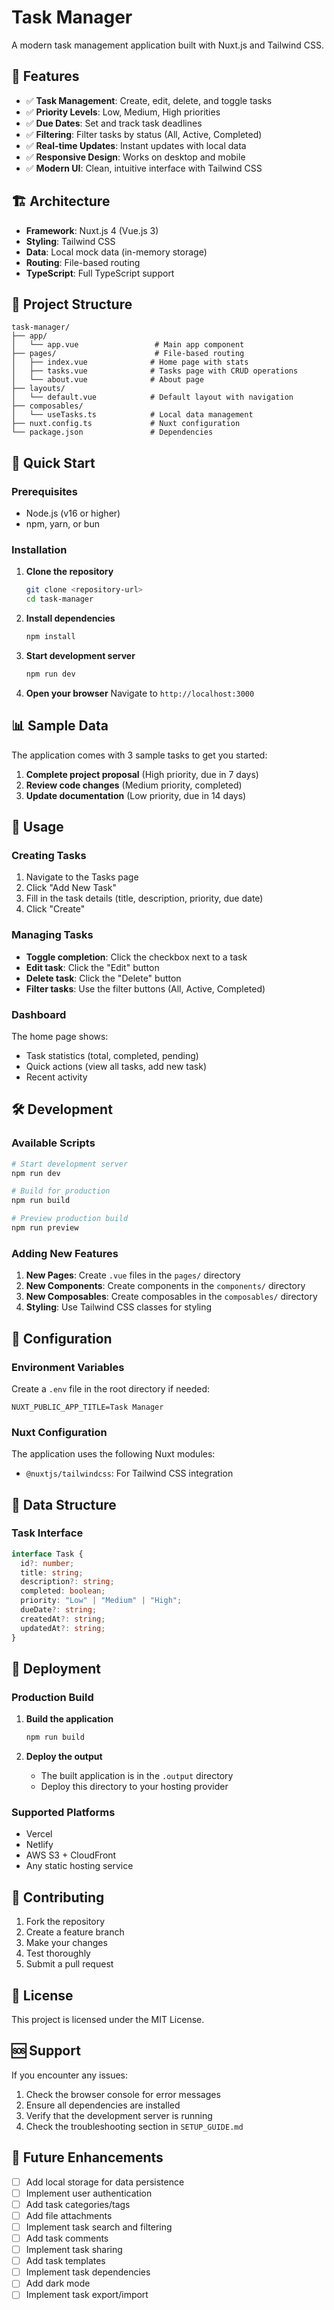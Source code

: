 # Task Manager

A modern task management application built with Nuxt.js and Tailwind CSS.

## 🚀 Features

- ✅ **Task Management**: Create, edit, delete, and toggle tasks
- ✅ **Priority Levels**: Low, Medium, High priorities
- ✅ **Due Dates**: Set and track task deadlines
- ✅ **Filtering**: Filter tasks by status (All, Active, Completed)
- ✅ **Real-time Updates**: Instant updates with local data
- ✅ **Responsive Design**: Works on desktop and mobile
- ✅ **Modern UI**: Clean, intuitive interface with Tailwind CSS

## 🏗️ Architecture

- **Framework**: Nuxt.js 4 (Vue.js 3)
- **Styling**: Tailwind CSS
- **Data**: Local mock data (in-memory storage)
- **Routing**: File-based routing
- **TypeScript**: Full TypeScript support

## 📁 Project Structure

```
task-manager/
├── app/
│   └── app.vue                 # Main app component
├── pages/                      # File-based routing
│   ├── index.vue              # Home page with stats
│   ├── tasks.vue              # Tasks page with CRUD operations
│   └── about.vue              # About page
├── layouts/
│   └── default.vue            # Default layout with navigation
├── composables/
│   └── useTasks.ts            # Local data management
├── nuxt.config.ts             # Nuxt configuration
└── package.json               # Dependencies
```

## 🚀 Quick Start

### Prerequisites

- Node.js (v16 or higher)
- npm, yarn, or bun

### Installation

1. **Clone the repository**

   ```bash
   git clone <repository-url>
   cd task-manager
   ```

2. **Install dependencies**

   ```bash
   npm install
   ```

3. **Start development server**

   ```bash
   npm run dev
   ```

4. **Open your browser**
   Navigate to `http://localhost:3000`

## 📊 Sample Data

The application comes with 3 sample tasks to get you started:

1. **Complete project proposal** (High priority, due in 7 days)
2. **Review code changes** (Medium priority, completed)
3. **Update documentation** (Low priority, due in 14 days)

## 🎯 Usage

### Creating Tasks

1. Navigate to the Tasks page
2. Click "Add New Task"
3. Fill in the task details (title, description, priority, due date)
4. Click "Create"

### Managing Tasks

- **Toggle completion**: Click the checkbox next to a task
- **Edit task**: Click the "Edit" button
- **Delete task**: Click the "Delete" button
- **Filter tasks**: Use the filter buttons (All, Active, Completed)

### Dashboard

The home page shows:

- Task statistics (total, completed, pending)
- Quick actions (view all tasks, add new task)
- Recent activity

## 🛠️ Development

### Available Scripts

```bash
# Start development server
npm run dev

# Build for production
npm run build

# Preview production build
npm run preview
```

### Adding New Features

1. **New Pages**: Create `.vue` files in the `pages/` directory
2. **New Components**: Create components in the `components/` directory
3. **New Composables**: Create composables in the `composables/` directory
4. **Styling**: Use Tailwind CSS classes for styling

## 🔧 Configuration

### Environment Variables

Create a `.env` file in the root directory if needed:

```env
NUXT_PUBLIC_APP_TITLE=Task Manager
```

### Nuxt Configuration

The application uses the following Nuxt modules:

- `@nuxtjs/tailwindcss`: For Tailwind CSS integration

## 📝 Data Structure

### Task Interface

```typescript
interface Task {
  id?: number;
  title: string;
  description?: string;
  completed: boolean;
  priority: "Low" | "Medium" | "High";
  dueDate?: string;
  createdAt?: string;
  updatedAt?: string;
}
```

## 🚀 Deployment

### Production Build

1. **Build the application**

   ```bash
   npm run build
   ```

2. **Deploy the output**
   - The built application is in the `.output` directory
   - Deploy this directory to your hosting provider

### Supported Platforms

- Vercel
- Netlify
- AWS S3 + CloudFront
- Any static hosting service

## 🤝 Contributing

1. Fork the repository
2. Create a feature branch
3. Make your changes
4. Test thoroughly
5. Submit a pull request

## 📄 License

This project is licensed under the MIT License.

## 🆘 Support

If you encounter any issues:

1. Check the browser console for error messages
2. Ensure all dependencies are installed
3. Verify that the development server is running
4. Check the troubleshooting section in `SETUP_GUIDE.md`

## 🔮 Future Enhancements

- [ ] Add local storage for data persistence
- [ ] Implement user authentication
- [ ] Add task categories/tags
- [ ] Add file attachments
- [ ] Implement task search and filtering
- [ ] Add task comments
- [ ] Implement task sharing
- [ ] Add task templates
- [ ] Implement task dependencies
- [ ] Add dark mode
- [ ] Implement task export/import
